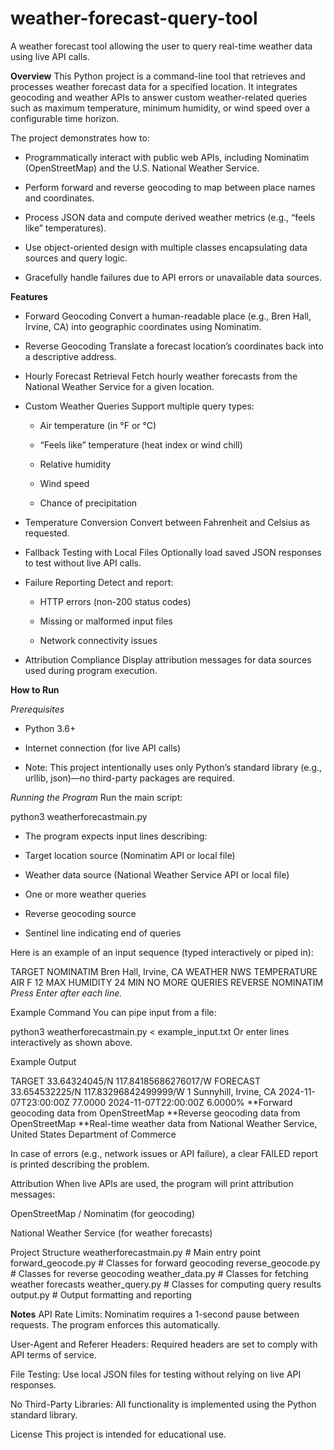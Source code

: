 # weather-forecast-query-tool
A weather forecast tool allowing the user to query real-time weather data using live API calls.

**Overview**
This Python project is a command-line tool that retrieves and processes weather forecast data for a specified location. It integrates geocoding and weather APIs to answer custom weather-related queries such as maximum temperature, minimum humidity, or wind speed over a configurable time horizon.

The project demonstrates how to:

- Programmatically interact with public web APIs, including Nominatim (OpenStreetMap) and the U.S. National Weather Service.

- Perform forward and reverse geocoding to map between place names and coordinates.

- Process JSON data and compute derived weather metrics (e.g., “feels like” temperatures).

- Use object-oriented design with multiple classes encapsulating data sources and query logic.

- Gracefully handle failures due to API errors or unavailable data sources.

**Features**
- Forward Geocoding
    Convert a human-readable place (e.g., Bren Hall, Irvine, CA) into geographic coordinates using Nominatim.

- Reverse Geocoding
    Translate a forecast location’s coordinates back into a descriptive address.

- Hourly Forecast Retrieval
    Fetch hourly weather forecasts from the National Weather Service for a given location.

- Custom Weather Queries
    Support multiple query types:

    - Air temperature (in °F or °C)

    - “Feels like” temperature (heat index or wind chill)

    - Relative humidity

    - Wind speed

    - Chance of precipitation

- Temperature Conversion
    Convert between Fahrenheit and Celsius as requested.

- Fallback Testing with Local Files
    Optionally load saved JSON responses to test without live API calls.

- Failure Reporting
    Detect and report:
  
    - HTTP errors (non-200 status codes)

    - Missing or malformed input files

    - Network connectivity issues

- Attribution Compliance
    Display attribution messages for data sources used during program execution.

**How to Run**

_Prerequisites_
- Python 3.6+

- Internet connection (for live API calls)

- Note: This project intentionally uses only Python’s standard library (e.g., urllib, json)—no third-party packages are required.

_Running the Program_
Run the main script:

python3 weatherforecastmain.py
- The program expects input lines describing:

- Target location source (Nominatim API or local file)

- Weather data source (National Weather Service API or local file)

- One or more weather queries

- Reverse geocoding source

- Sentinel line indicating end of queries

Here is an example of an input sequence (typed interactively or piped in):

TARGET NOMINATIM Bren Hall, Irvine, CA
WEATHER NWS
TEMPERATURE AIR F 12 MAX
HUMIDITY 24 MIN
NO MORE QUERIES
REVERSE NOMINATIM
_Press Enter after each line._

Example Command
You can pipe input from a file:

python3 weatherforecastmain.py < example_input.txt
Or enter lines interactively as shown above.

Example Output

TARGET 33.64324045/N 117.84185686276017/W
FORECAST 33.654532225/N 117.83296842499999/W
1 Sunnyhill, Irvine, CA
2024-11-07T23:00:00Z 77.0000
2024-11-07T22:00:00Z 6.0000%
**Forward geocoding data from OpenStreetMap
**Reverse geocoding data from OpenStreetMap
**Real-time weather data from National Weather Service, United States Department of Commerce

In case of errors (e.g., network issues or API failure), a clear FAILED report is printed describing the problem.

Attribution
When live APIs are used, the program will print attribution messages:

OpenStreetMap / Nominatim (for geocoding)

National Weather Service (for weather forecasts)

Project Structure
weatherforecastmain.py             # Main entry point
forward_geocode.py      # Classes for forward geocoding
reverse_geocode.py      # Classes for reverse geocoding
weather_data.py         # Classes for fetching weather forecasts
weather_query.py        # Classes for computing query results
output.py               # Output formatting and reporting

**Notes**
API Rate Limits: Nominatim requires a 1-second pause between requests. The program enforces this automatically.

User-Agent and Referer Headers: Required headers are set to comply with API terms of service.

File Testing: Use local JSON files for testing without relying on live API responses.

No Third-Party Libraries: All functionality is implemented using the Python standard library.

License
This project is intended for educational use.
